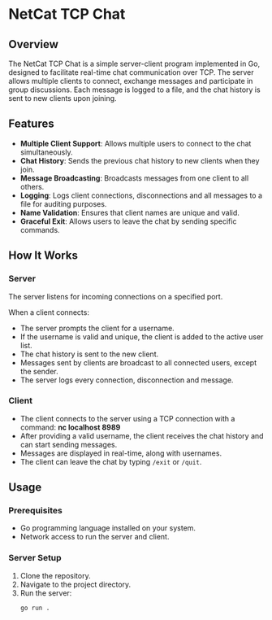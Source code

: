# NetCat TCP Chat

## Overview

The NetCat TCP Chat is a simple server-client program implemented in Go, designed to facilitate real-time chat communication over TCP. The server allows multiple clients to connect, exchange messages and participate in group discussions. Each message is logged to a file, and the chat history is sent to new clients upon joining.

## Features

- **Multiple Client Support**: Allows multiple users to connect to the chat simultaneously.
- **Chat History**: Sends the previous chat history to new clients when they join.
- **Message Broadcasting**: Broadcasts messages from one client to all others.
- **Logging**: Logs client connections, disconnections and all messages to a file for auditing purposes.
- **Name Validation**: Ensures that client names are unique and valid.
- **Graceful Exit**: Allows users to leave the chat by sending specific commands.

## How It Works

### Server

The server listens for incoming connections on a specified port.

When a client connects:
- The server prompts the client for a username.
- If the username is valid and unique, the client is added to the active user list.
- The chat history is sent to the new client.
- Messages sent by clients are broadcast to all connected users, except the sender.
- The server logs every connection, disconnection and message.

### Client

- The client connects to the server using a TCP connection with a command: **nc localhost 8989**
- After providing a valid username, the client receives the chat history and can start sending messages.
- Messages are displayed in real-time, along with usernames.
- The client can leave the chat by typing `/exit` or `/quit`.

## Usage

### Prerequisites

- Go programming language installed on your system.
- Network access to run the server and client.

### Server Setup

1. Clone the repository.
2. Navigate to the project directory.
3. Run the server:
   ```sh
   go run .
